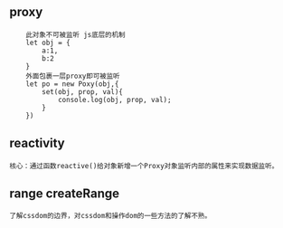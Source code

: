 ## proxy

		此对象不可被监听 js底层的机制
        let obj = {
            a:1,
            b:2
        }
		外面包裹一层proxy即可被监听
		let po = new Poxy(obj,{
			set(obj, prop, val){
				console.log(obj, prop, val);
			}
		})
## reactivity
	核心：通过函数reactive()给对象新增一个Proxy对象监听内部的属性来实现数据监听。
## range createRange
	了解cssdom的边界，对cssdom和操作dom的一些方法的了解不熟。